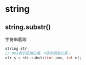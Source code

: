 # string
## string.substr()
字符串截取
```c++
string str;
// pos表示起始位置，n表示截取长度；
str s = str.substr(int pos, int n);
```